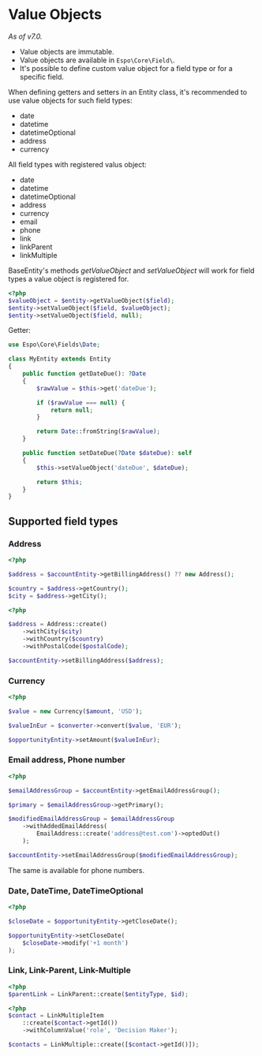 # Value Objects

*As of v7.0.*

* Value objects are immutable.
* Value objects are available in `Espo\Core\Field\`.
* It's possible to define custom value object for a field type or for a specific field.

When defining getters and setters in an Entity class, it's recommended to use value objects for such field types:

* date
* datetime
* datetimeOptional
* address
* currency

All field types with registered valus object:

* date
* datetime
* datetimeOptional
* address
* currency
* email
* phone
* link
* linkParent
* linkMultiple

BaseEntity's methods *getValueObject* and *setValueObject* will work for field types a value object is registered for.

```php
<?php
$valueObject = $entity->getValueObject($field);
$entity->setValueObject($field, $valueObject);
$entity->setValueObject($field, null);
```

Getter:

```php
use Espo\Core\Fields\Date;

class MyEntity extends Entity
{
    public function getDateDue(): ?Date
    {
        $rawValue = $this->get('dateDue');

        if ($rawValue === null) {
            return null;
        }

        return Date::fromString($rawValue);
    }

    public function setDateDue(?Date $dateDue): self
    {
        $this->setValueObject('dateDue', $dateDue);

        return $this;
    }
}

```

## Supported field types

### Address

```php
<?php

$address = $accountEntity->getBillingAddress() ?? new Address();

$country = $address->getCountry();
$city = $address->getCity();
```

```php
<?php

$address = Address::create()
    ->withCity($city)
    ->withCountry($country)
    ->withPostalCode($postalCode);

$accountEntity->setBillingAddress($address);
```

### Currency

```php
<?php

$value = new Currency($amount, 'USD');

$valueInEur = $converter->convert($value, 'EUR');

$opportunityEntity->setAmount($valueInEur);
```

### Email address, Phone number

```php
<?php

$emailAddressGroup = $accountEntity->getEmailAddressGroup();

$primary = $emailAddressGroup->getPrimary();

$modifiedEmailAddressGroup = $emailAddressGroup
    ->withAddedEmailAddress(
        EmailAddress::create('address@test.com')->optedOut()
    );

$accountEntity->setEmailAddressGroup($modifiedEmailAddressGroup);
```

The same is available for phone numbers.

### Date, DateTime, DateTimeOptional

```php
<?php

$closeDate = $opportunityEntity->getCloseDate();

$opportunityEntity->setCloseDate(
    $closeDate->modify('+1 month')
);
```

### Link, Link-Parent, Link-Multiple

```php
<?php
$parentLink = LinkParent::create($entityType, $id);
```

```php
<?php
$contact = LinkMultipleItem
    ::create($contact->getId())
    ->withColumnValue('role', 'Decision Maker');

$contacts = LinkMultiple::create([$contact->getId()]);
```
